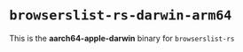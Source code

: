 # `browserslist-rs-darwin-arm64`

This is the **aarch64-apple-darwin** binary for `browserslist-rs`
